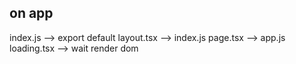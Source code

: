 ## on app
index.js --> export default
layout.tsx --> index.js
page.tsx --> app.js
loading.tsx --> wait render dom